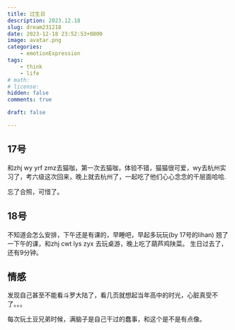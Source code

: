 ```yaml
---
title: 过生日
description: 2023.12.18
slug: dream231218
date: 2023-12-18 23:52:53+0800
image: avatar.png
categories:
    - emotionExpression
tags:
    - think
    - life
# math: 
# license: 
hidden: false
comments: true

draft: false

---
```


## 17号

和zhj wy yrf zmz去猫咖，第一次去猫咖，体验不错，猫猫很可爱，wy去杭州实习了，考六级这次回来，晚上就去杭州了，一起吃了他们心心念念的千层面哈哈.

忘了合照，可惜了。

## 18号

不知道会怎么安排，下午还是有课的，早睡吧，早起多玩玩(by 17号的lihan)
翘了一下午的课，和zhj cwt lys zyx 去玩桌游，晚上吃了葫芦鸡陕菜。
生日过去了，还有9分钟。

## 情感

发现自己甚至不能看斗罗大陆了，看几页就想起当年高中的时光，心脏真受不了。。。

每次玩土豆兄弟时候，满脑子是自己干过的蠢事，和这个是不是有点像。
